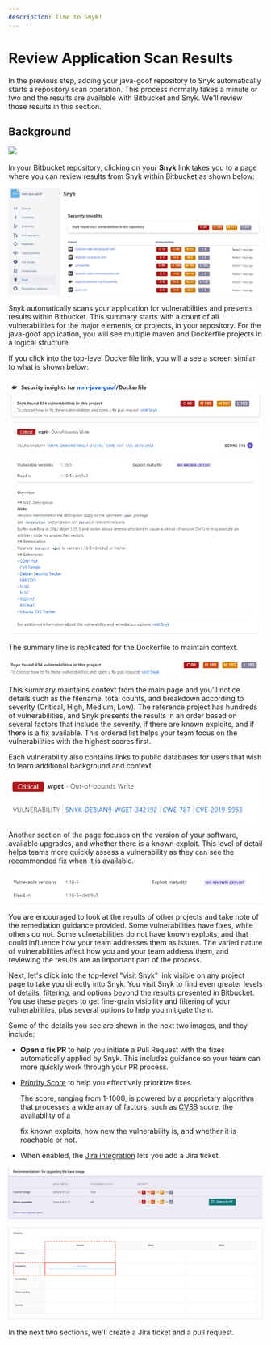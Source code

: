 ```yaml
---
description: Time to Snyk!
---
```


# Review Application Scan Results

In the previous step, adding your java-goof repository to Snyk automatically starts a repository scan operation.  This process normally takes a minute or two and the results are available with Bitbucket and Snyk.   We'll review those results in this section.

## Background

![](https://partner-workshop-assets.s3.us-east-2.amazonaws.com/snyk-opensource-01.png)

In your Bitbucket repository, clicking on your **Snyk** link takes you to a page where you can review results from Snyk within Bitbucket as shown below:

![](<../../../../.gitbook/assets/image (73).png>)

Snyk automatically scans your application for vulnerabilities and presents results within Bitbucket.  This summary starts with a count of all vulnerabilities for the major elements, or projects, in your repository.  For the java-goof application, you will see multiple maven and Dockerfile projects in a logical structure.

If you click into the top-level Dockerfile link, you will a see a screen similar to what is shown below:

![](<../../../../.gitbook/assets/image (81) (1).png>)

The summary line is replicated for the Dockerfile to maintain context.&#x20;

![](<../../../../.gitbook/assets/image (83) (1).png>)

This summary maintains context from the main page and you'll notice details such as the filename, total counts, and breakdown according to severity (Critical, High, Medium, Low).  The reference project has hundreds of vulnerabilities, and Snyk presents the results in an order based on several factors that include the severity, if there are known exploits, and if there is a fix available.  This ordered list helps your team focus on the vulnerabilities with the highest scores first.

Each vulnerability also contains links to public databases for users that wish to learn additional background and context. &#x20;

![](<../../../../.gitbook/assets/image (82).png>)

Another section of the page focuses on the version of your software, available upgrades, and whether there is a known exploit.  This level of detail helps teams more quickly assess a vulnerability as they can see the recommended fix when it is available.

![](<../../../../.gitbook/assets/image (85).png>)

You are encouraged to look at the results of other projects and take note of the remediation guidance provided.  Some vulnerabilities have fixes, while others do not.  Some vulnerabilities do not have known exploits, and that could influence how your team addresses them as issues.  The varied nature of vulnerabilities affect how you and your team address them, and reviewing the results are an important part of the process.

Next, let's click into the top-level "visit Snyk" link visible on any project page to take you directly into Snyk.  You visit Snyk to find even greater levels of details, filtering, and options beyond the results presented in Bitbucket.  You use these pages to get fine-grain visibility and filtering of your vulnerabilities, plus several options to help you mitigate them.

Some of the details you see are shown in the next two images, and they include:

* **Open a fix PR** to help you initiate a Pull Request with the fixes automatically applied by Snyk.  This includes guidance so your team can more quickly work through your PR process.
*   [Priority Score](https://snyk.io/blog/snyks-developer-first-prioritization-capabilities/) to help you effectively prioritize fixes.

    The score, ranging from 1-1000, is powered by a proprietary algorithm that processes a wide array of factors, such as [CVSS](https://www.first.org/cvss/) score, the availability of a

    fix known exploits, how new the vulnerability is, and whether it is reachable or not.
* When enabled, the [Jira integration](https://snyk.io/blog/jira-integration/) lets you add a Jira ticket.

![](<../../../../.gitbook/assets/image (86).png>)

![](<../../../../.gitbook/assets/image (66).png>)

In the next two sections, we'll create a Jira ticket and a pull request.
